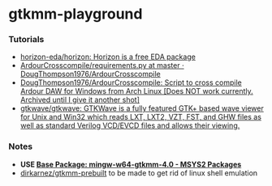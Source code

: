 gtkmm-playground
================
### Tutorials
- [horizon-eda/horizon: Horizon is a free EDA package](https://github.com/horizon-eda/horizon)
- [ArdourCrosscompile/requirements.py at master · DougThompson1976/ArdourCrosscompile](https://github.com/DougThompson1976/ArdourCrosscompile/blob/master/requirements.py)
- [DougThompson1976/ArdourCrosscompile: Script to cross compile Ardour DAW for Windows from Arch Linux [Does NOT work currently. Archived until I give it another shot]](https://github.com/DougThompson1976/ArdourCrosscompile)
- [gtkwave/gtkwave: GTKWave is a fully featured GTK+ based wave viewer for Unix and Win32 which reads LXT, LXT2, VZT, FST, and GHW files as well as standard Verilog VCD/EVCD files and allows their viewing.](https://github.com/gtkwave/gtkwave/tree/master)

### Notes
- **USE [Base Package: mingw-w64-gtkmm-4.0 - MSYS2 Packages](https://packages.msys2.org/base/mingw-w64-gtkmm-4.0)**
- [dirkarnez/gtkmm-prebuilt](https://github.com/dirkarnez/gtkmm-prebuilt) to be made to get rid of linux shell emulation
